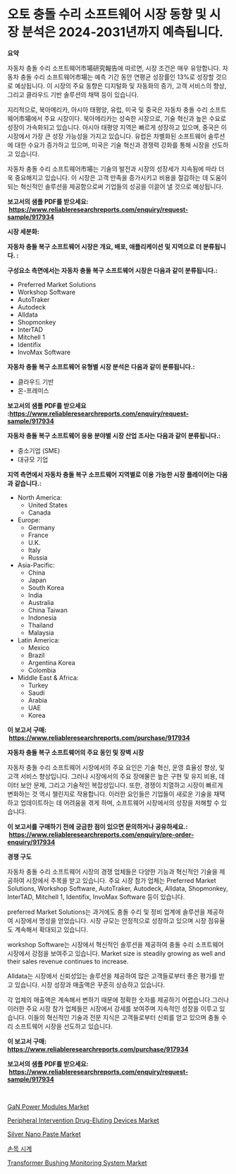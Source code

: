 <p><h1>오토 충돌 수리 소프트웨어 시장 동향 및 시장 분석은 2024-2031년까지 예측됩니다.</h1></p><p><strong>요약</strong></p>
<p><p>자동차 충돌 수리 소프트웨어市場研究報告에 따르면, 시장 조건은 매우 유망합니다. 자동차 충돌 수리 소프트웨어市場는 예측 기간 동안 연평균 성장률인 13%로 성장할 것으로 예상됩니다. 이 시장의 주요 동향은 디지털화 및 자동화의 증가, 고객 서비스의 향상, 그리고 클라우드 기반 솔루션의 채택 등이 있습니다. </p><p>지리적으로, 북아메리카, 아시아 태평양, 유럽, 미국 및 중국은 자동차 충돌 수리 소프트웨어市場에서 주요 시장이다. 북아메리카는 성숙한 시장으로, 기술 혁신과 높은 수요로 성장이 가속화되고 있습니다. 아시아 태평양 지역은 빠르게 성장하고 있으며, 중국은 이 시장에서 가장 큰 성장 가능성을 가지고 있습니다. 유럽은 차별화된 소프트웨어 솔루션에 대한 수요가 증가하고 있으며, 미국은 기술 혁신과 경쟁력 강화를 통해 시장을 선도하고 있습니다.</p><p>자동차 충돌 수리 소프트웨어市場는 기술의 발전과 시장의 성장세가 지속됨에 따라 더욱 중요해지고 있습니다. 이 시장은 고객 만족을 증가시키고 비용을 절감하는 데 도움이 되는 혁신적인 솔루션을 제공함으로써 기업들의 성공을 이끌어 낼 것으로 예상됩니다.</p></p>
<p><strong>보고서의 샘플 PDF를 받으세요: &nbsp;<a href="https://www.reliableresearchreports.com/enquiry/request-sample/917934">https://www.reliableresearchreports.com/enquiry/request-sample/917934</a></strong></p>
<p><strong>시장 세분화:</strong></p>
<p><strong> 자동차 충돌 복구 소프트웨어 시장은 개요, 배포, 애플리케이션 및 지역으로 더 분류됩니다. :</strong></p>
<p><strong>구성요소 측면에서는 자동차 충돌 복구 소프트웨어 시장은 다음과 같이 분류됩니다.:</strong></p>
<p><ul><li>Preferred Market Solutions</li><li>Workshop Software</li><li>AutoTraker</li><li>Autodeck</li><li>Alldata</li><li>Shopmonkey</li><li>InterTAD</li><li>Mitchell 1</li><li>Identifix</li><li>InvoMax Software</li></ul></p>
<p><strong> 자동차 충돌 복구 소프트웨어 유형별 시장 분석은 다음과 같이 분류됩니다.:</strong></p>
<p><ul><li>클라우드 기반</li><li>온-프레미스</li></ul></p>
<p><strong>보고서의 샘플 PDF를 받으세요 :<a href="https://www.reliableresearchreports.com/enquiry/request-sample/917934">https://www.reliableresearchreports.com/enquiry/request-sample/917934</a></strong></p>
<p><strong> 자동차 충돌 복구 소프트웨어 응용 분야별 시장 산업 조사는 다음과 같이 분류됩니다.:</strong></p>
<p><ul><li>중소기업 (SME)</li><li>대규모 기업</li></ul></p>
<p><strong>지역 측면에서 자동차 충돌 복구 소프트웨어 지역별로 이용 가능한 시장 플레이어는 다음과 같습니다.:</strong></p>
<p><ul>
    <li>
        North America:
        <ul>
            <li>United States</li>
            <li>Canada</li>
        </ul>
    </li>
    <li>
        Europe:
        <ul>
            <li>Germany</li>
            <li>France</li>
            <li>U.K.</li>
            <li>Italy</li>
            <li>Russia</li>
        </ul>
    </li>
    <li>
        Asia-Pacific:
        <ul>
            <li>China</li>
            <li>Japan</li>
            <li>South Korea</li>
            <li>India</li>
            <li>Australia</li>
            <li>China Taiwan</li>
            <li>Indonesia</li>
            <li>Thailand</li>
            <li>Malaysia</li>
        </ul>
    </li>
    <li>
        Latin America:
        <ul>
            <li>Mexico</li>
            <li>Brazil</li>
            <li>Argentina Korea</li>
            <li>Colombia</li>
        </ul>
    </li>
    <li>
        Middle East & Africa:
        <ul>
            <li>Turkey</li>
            <li>Saudi</li>
            <li>Arabia</li>
            <li>UAE</li>
            <li>Korea</li>
        </ul>
    </li>
    </ul></p>
<p><strong>이 보고서 구매: &nbsp;<a href="https://www.reliableresearchreports.com/purchase/917934">https://www.reliableresearchreports.com/purchase/917934</a></strong></p>
<p><strong>자동차 충돌 복구 소프트웨어의 주요 동인 및 장벽 시장</strong></p>
<p><p>자동차 충돌 수리 소프트웨어 시장에서의 주요 요인은 기술 혁신, 운영 효율성 향상, 및 고객 서비스 향상입니다. 그러나 시장에서의 주요 장애물은 높은 구현 및 유지 비용, 데이터 보안 문제, 그리고 기술적인 복잡성입니다. 또한, 경쟁이 치열하고 시장이 빠르게 변화하는 것 역시 챌린지로 작용합니다. 이러한 요인들은 기업들이 새로운 기술을 채택하고 업데이트하는 데 어려움을 겪게 하며, 소프트웨어 시장에서의 성장을 저해할 수 있습니다.</p></p>
<p><strong>이 보고서를 구매하기 전에 궁금한 점이 있으면 문의하거나 공유하세요.: &nbsp;<a href="https://www.reliableresearchreports.com/enquiry/pre-order-enquiry/917934">https://www.reliableresearchreports.com/enquiry/pre-order-enquiry/917934</a></strong></p>
<p><strong>경쟁 구도</strong></p>
<p><p>자동차 충돌 수리 소프트웨어 시장의 경쟁 업체들은 다양한 기능과 혁신적인 기술을 제공하여 시장에서 주목을 받고 있습니다. 주요 시장 참가 업체는 Preferred Market Solutions, Workshop Software, AutoTraker, Autodeck, Alldata, Shopmonkey, InterTAD, Mitchell 1, Identifix, InvoMax Software 등이 있습니다.</p><p>preferred Market Solutions는 과거에도 충돌 수리 및 정비 업계에 솔루션을 제공하여 시장에서 명성을 얻었습니다. 시장 규모는 안정적으로 성장하고 있으며 시장 점유율도 계속해서 확대되고 있습니다.</p><p>workshop Software는 시장에서 혁신적인 솔루션을 제공하여 충돌 수리 소프트웨어 시장에서 강점을 보여주고 있습니다. Market size is steadily growing as well and their sales revenue continues to increase.</p><p>Alldata는 시장에서 신뢰성있는 솔루션을 제공하여 많은 고객들로부터 좋은 평가를 받고 있습니다. 시장 성장과 매출액은 꾸준히 상승하고 있습니다.</p><p>각 업체의 매출액은 계속해서 변하기 때문에 정확한 숫자를 제공하기 어렵습니다.그러나 이러한 주요 시장 참가 업체들은 시장에서 강세를 보여주며 지속적인 성장을 이루고 있습니다. 이들의 혁신적인 기술과 전문 지식은 고객들로부터 신뢰를 얻고 있으며 충돌 수리 소프트웨어 시장을 선도하고 있습니다.</p></p>
<p><strong>이 보고서 구매: &nbsp; <a href="https://www.reliableresearchreports.com/purchase/917934">https://www.reliableresearchreports.com/purchase/917934</a></strong></p>
<p><strong>보고서의 샘플 PDF를 받으세요: &nbsp;<a href="https://www.reliableresearchreports.com/enquiry/request-sample/917934">https://www.reliableresearchreports.com/enquiry/request-sample/917934</a></strong><strong></strong></p>
<p>&nbsp;</p>
<p><p><a href="https://military-diascia-e68.notion.site/GaN-Power-Modules-Market-Centers-on-Aspects-such-as-Market-Growth-Market-Share-Market-Opportunity--e48e06f6949940d58536d703db8c59f0">GaN Power Modules Market</a></p><p><a href="https://issuu.com/reportprime-2/docs/peripheral-intervention-drug-eluting-devices-marke">Peripheral Intervention Drug-Eluting Devices Market</a></p><p><a href="https://iodized-pantydraco-05c.notion.site/Silver-Nano-Paste-Market-Dynamics-2024-2031-Also-about-Its-Market-Trends-Projections-and-Opportun-b1b7544bb108409ea718cee29bd82f02">Silver Nano Paste Market</a></p><p><a href="https://medium.com/@kadeherman5e31oo7xi2th9fx/%EC%86%90%EB%AA%A9%EC%8B%9C%EA%B3%84-%EC%8B%9C%EC%9E%A5-%EC%8B%9C%EC%9E%A5-cagr-%EC%8B%9C%EC%9E%A5-%EB%8F%99%ED%96%A5-%EB%B0%8F-%EC%84%B1%EC%9E%A5-%EC%A0%84%EB%9E%B5%EC%97%90-%EB%8C%80%ED%95%9C-%ED%86%B5%EC%B0%B0%EB%A0%A5-01af3bba66d2">손목 시계</a></p><p><a href="https://github.com/mahnoor2003/Market-Research-Report-List-3/blob/main/transformer-bushing-monitoring-system-market.md">Transformer Bushing Monitoring System Market</a></p></p>